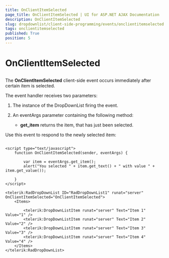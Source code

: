 ```yaml
---
title: OnClientItemSelected
page_title: OnClientItemSelected | UI for ASP.NET AJAX Documentation
description: OnClientItemSelected
slug: dropdownlist/client-side-programming/events/onclientitemselected
tags: onclientitemselected
published: True
position: 5
---
```


# OnClientItemSelected



## 

The **OnClientItemSelected** client-side event occurs immediately after certain item is selected.

The event handler receives two parameters:

1. The instance of the DropDownList firing the event.

2. An eventArgs parameter containing the following method:

	* **get_item** returns the item, that has just been selected.

Use this event to respond to the newly selected item:

````ASPNET
	
<script type="text/javascript">
    function OnClientItemSelected(sender, eventArgs) {

        var item = eventArgs.get_item();
        alert("You selected " + item.get_text() + " with value " + item.get_value());

    }
</script>

<telerik:RadDropDownList ID="RadDropDownList1" runat="server" OnClientItemSelected="OnClientItemSelected">
    <Items>

        <telerik:DropDownListItem runat="server" Text="Item 1" Value="1" />
        <telerik:DropDownListItem runat="server" Text="Item 2" Value="2" />
        <telerik:DropDownListItem runat="server" Text="Item 3" Value="3" />
        <telerik:DropDownListItem runat="server" Text="Item 4" Value="4" />
    </Items>
</telerik:RadDropDownList>
	
````


